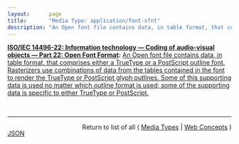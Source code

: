 ```yaml
---
layout:      page
title:       "Media Type: application/font-sfnt"
description: "An Open font file contains data, in table format, that comprises either a TrueType or a PostScript outline font. Rasterizers use combinations of data from the tables contained in the font to render the TrueType or PostScript glyph outlines. Some of this supporting data is used no matter which outline format is used; some of the supporting data is specific to either TrueType or PostScript."
---
```


**[ISO/IEC 14496-22: Information technology — Coding of audio-visual objects — Part 22: Open Font Format](/specs/ISO/IEC/14496-22 "ISO/IEC 14496-22:2015 specifies the Open Font Format (OFF) specification, the TrueType and Compact Font Format (CFF) outline formats, and the TrueType hinting language. Many references to both TrueType and PostScript exist throughout this document, as Open Font Format fonts combine the two technologies."):** [An Open font file contains data, in table format, that comprises either a TrueType or a PostScript outline font. Rasterizers use combinations of data from the tables contained in the font to render the TrueType or PostScript glyph outlines. Some of this supporting data is used no matter which outline format is used; some of the supporting data is specific to either TrueType or PostScript.](http://www.iso.org/obp/ui/#iso:std:iso-iec:14496:-22 "Read documentation for Media Type &#34;application/font-sfnt&#34;")

<br/>
<hr/>

<p style="float : left"><a href="application/font-sfnt.json" title="JSON representing this particular Web Concept value">JSON</a></p>
<p style="text-align: right">Return to list of all ( <a href="../media-types">Media Types</a> | <a href="../">Web Concepts</a> )</p>
